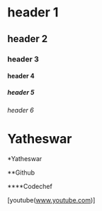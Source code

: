# header 1
## header 2
### header 3
#### header 4
##### header 5
###### header 6
# Yatheswar

*Yatheswar 

**Github 

****Codechef

[youtube(www.youtube.com)]
